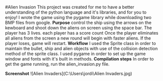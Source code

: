 #Alien Invasion
This project was created for me to have a better understanding of the python language 
and it's libraries, and for you to enjoy!
I wrote the game using the pygame library while downloading two BMP files from google.
**Purpose**
control the ship using the arrows on the kewboard and shoot down the aliens on screen
using the space bar.
The player has 3 lives.
each player has a score count
Once the player eliminates all aliens from the screen a new round will begin with 
faster aliens.
If the player loses, game will restart.
**Workflow**
I used the Sprite class in order to maintain the bullet, ship and alien objects 
with use of the collision detection method of the sprite class.
I used pygame in order to set up the game window and fonts with it's built in 
methods.
**Compilation steps**
In order to get the game running, run the alien_invasion.py file.

**Screenshot**
![Alien Invaders](C:\Users\jordi\Alien Invaders.jpg)

